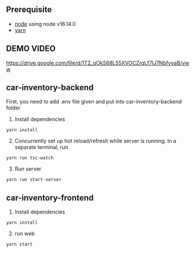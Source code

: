 ## Prerequisite

- [node](https://nodejs.org/en/download/) using node v16.14.0
- [yarn](https://yarnpkg.com/lang/en/docs/install/) 

## DEMO VIDEO
https://drive.google.com/file/d/1T2_gOkS68L55XVOCZrqLf7lJ7NbfyyaB/view

## car-inventory-backend

First, you need to add .env file given and put into car-inventory-backend folder

1. Install dependencies  

`yarn install`

2. Concurrently set up hot reload/refresh while server is running. In a separate terminal, run

`yarn run tsc-watch`

3. Run server

`yarn run start-server`

## car-inventory-frontend

1. Install dependencies  

`yarn install`

2. run web

`yarn start`
